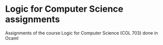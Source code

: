 # Logic for Computer Science assignments
Assignments of the course Logic for Computer Science (COL 703) done in Ocaml